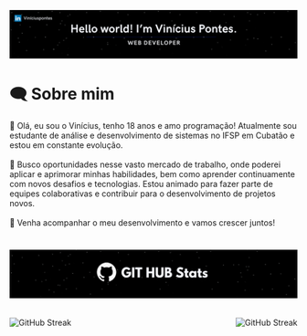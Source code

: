 <img src="src/Fundo.png"></img>
# 🗨️ Sobre mim

👋 Olá, eu sou o Vinícius, tenho 18 anos e amo programação! Atualmente sou estudante de análise e desenvolvimento de sistemas no IFSP em Cubatão e estou em constante evolução. <br><br>
💼 Busco oportunidades nesse vasto mercado de trabalho, onde poderei aplicar e aprimorar minhas habilidades, bem como aprender continuamente com novos desafios e tecnologias. Estou animado para fazer parte de equipes colaborativas e contribuir para o desenvolvimento de projetos novos. <br><br>
🚀 Venha acompanhar o meu desenvolvimento e vamos crescer juntos!
#
<img src="src/Fundostatuss.png"></img><br><br>
<div height="30%">
      <img
        align="left"
        src="https://github-readme-stats.vercel.app/api?username=Vinipontess&show_icons=true&theme=dark#gh-dark-mode-only"
        alt="GitHub Streak"
      />
      <img
        align="right"
        src="https://streak-stats.demolab.com?user=Vinipontess&theme=dark&hide_border=" alt="GitHub Streak"
      />
</div>

      
<!---
Vinizinnn/Vinizinnn is a ✨ special ✨ repository because its `README.md` (this file) appears on your GitHub profile.
You can click the Preview link to take a look at your changes.
https://github-readme-stats.vercel.app/api?username=Vinipontess&show_icons=true&theme=dark#gh-dark-mode-only
--->
